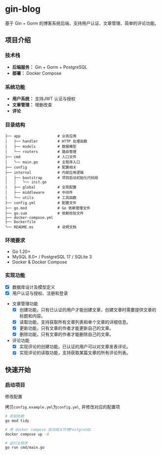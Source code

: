 # gin-blog

基于 Gin + Gorm 的博客系统后端，支持用户认证、文章管理、简单的评论功能。

## 项目介绍

### 技术栈

- **后端服务：** Gin + Gorm + PostgreSQL
- **部署：** Docker Compose

### 系统功能

- **用户系统：** 支持JWT 认证与授权
- **文章管理：** 增删改查
- **评论**

### 目录结构

```
├── app                 # 业务应用
│   ├── handler         # HTTP 处理函数
│   ├── models          # 数据模型
│   └── routers         # 路由管理
├── cmd                 # 入口文件
│   └── main.go         # 主程序入口
├── config              # 配置相关
├── internal            # 内部应用逻辑
│   ├── bootstrap       # 项目启动初始化代码段
│   │   └── init.go     
│   ├── global          # 全局配置
│   ├── middleware      # 中间件
│   └── utils           # 工具函数
├── config.yml          # 配置文件
├── go.mod              # Go 依赖管理文件
├── go.sum              # 依赖校验文件
├── docker-compose.yml
├── Dockerfile
└── README.ms           # 说明文档
```

### 环境要求

- Go 1.20+
- MySQL 8.0+ / PostgreSQL 17 / SQLite 3
- Docker & Docker Compose

### 实现功能
- [x] 数据库设计及模型定义
- [x] 用户认证与授权、注册和登录
- 文章管理功能
  - [x] 创建功能，只有已认证的用户才能创建文章，创建文章时需要提供文章的标题和内容。
  - [x] 读取功能，支持获取所有文章列表和单个文章的详细信息。
  - [x] 更新功能，只有文章的作者才能更新自己的文章。
  - [x] 删除功能，只有文章的作者才能删除自己的文章。
- 评论功能
  - [x] 实现评论的创建功能，已认证的用户可以对文章发表评论。
  - [x] 实现评论的读取功能，支持获取某篇文章的所有评论列表。

## 快速开始

### 启动项目

修改配置

拷贝`config.example.yml`为`config.yml`, 并修改对应的配置项

```bash
# 安装依赖
go mod tidy

# 用 docker compose 启动相关环境PostgreSQL
docker compose up -d

# 运行主程序
go run cmd/main.go
```



